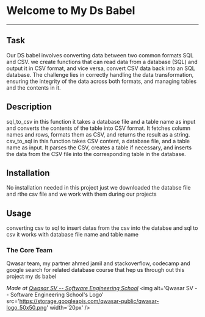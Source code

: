 # Welcome to My Ds Babel
***

## Task
Our DS babel involves  converting data between two common formats SQL and CSV.
 we create functions that can read data from a database (SQL) and output it in CSV format, and vice versa, convert CSV data back into an SQL database. 
The challenge lies in correctly handling the data transformation, ensuring the integrity of the data across both formats, and managing tables and the contents in it.

## Description
sql_to_csv  in this  function it takes a database file and a table name as input and converts the contents of the table into CSV format. It fetches column names and rows, formats them as CSV, and returns the result as a string.
csv_to_sql in this function takes CSV content, a database file, and a table name as input. It parses the CSV, creates a table if necessary, and inserts the data from the CSV file into the corresponding table in the database.

## Installation
No installation needed in this project just we downloaded the databse file and rthe csv file and we work with them during our projects 

## Usage
converting csv to sql  to insert datas from the csv into the databse and sql to csv it works with  database file name and table name 

### The Core Team
Qwasar team, my partner ahmed jamil and stackoverflow, codecamp and google search for related database course that hep us through out this project my ds babel 

<span><i>Made at <a href='https://qwasar.io'>Qwasar SV -- Software Engineering School</a></i></span>
<span><img alt='Qwasar SV -- Software Engineering School's Logo' src='https://storage.googleapis.com/qwasar-public/qwasar-logo_50x50.png' width='20px' /></span>
